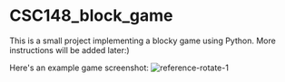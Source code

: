 # CSC148_block_game
This is a small project implementing a blocky game using Python. More instructions will be added later:)

Here's an example game screenshot:
![reference-rotate-1](https://user-images.githubusercontent.com/64758590/109620893-62a70580-7b08-11eb-9f8f-a0f392fc664d.png)
